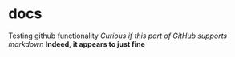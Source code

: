 # docs
Testing github functionality
*Curious if this part of GitHub supports markdown*
**Indeed, it appears to just fine**
